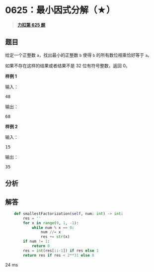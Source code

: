 # 0625：最小因式分解（★）


> <u>**[力扣第 625 题](https://leetcode.cn/problems/minimum-factorization/)**</u>

## 题目

<p>给定一个正整数 <code>a</code>，找出最小的正整数 <code>b</code> 使得 <code>b</code> 的所有数位相乘恰好等于 <code>a</code>。</p>

<p>如果不存在这样的结果或者结果不是 32 位有符号整数，返回 0。</p>



<p><strong>样例 1</strong></p>

<p>输入：</p>

<pre>48
</pre>

<p>输出：</p>

<pre>68</pre>



<p><strong>样例 2</strong></p>

<p>输入：</p>

<pre>15
</pre>

<p>输出：</p>

<pre>35</pre>




## 分析

## 解答

```python
    def smallestFactorization(self, num: int) -> int:
        res = ''
        for x in range(9, 1, -1):
            while num % x == 0:
                num //= x
                res += str(x)
        if num != 1:
            return 0
        res = int(res[::-1]) if res else 1
        return res if res < 2**31 else 0
```

24 ms
